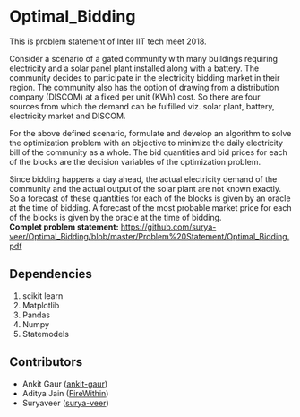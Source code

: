 # Optimal_Bidding
This is problem statement of Inter IIT tech meet 2018.<br>

Consider a scenario of a gated community with many buildings requiring electricity and a solar panel plant installed along with a battery. The community decides to participate in the electricity bidding market in their region. The community also has the option of drawing from a distribution company (DISCOM) at a fixed per unit (KWh) cost. So there are four sources from which the demand can be fulfilled viz. solar plant, battery, electricity market and DISCOM.<br>

For the above defined scenario, formulate and develop an algorithm to solve the optimization problem with an objective to minimize the daily electricity bill of the community as a whole. The bid quantities and bid prices for each of the blocks are the decision variables of the optimization problem.<br>

Since bidding happens a day ahead, the actual electricity demand of the community and the actual output of the solar plant are not known exactly. So a forecast of these quantities for each of the blocks is given by an oracle at the time of bidding. A forecast of the most probable market price for each of the blocks is given by the oracle at the time of bidding.<br>
**Complet problem statement:** https://github.com/surya-veer/Optimal_Bidding/blob/master/Problem%20Statement/Optimal_Bidding.pdf

## Dependencies
1. scikit learn
2. Matplotlib
3. Pandas
4. Numpy
5. Statemodels

## Contributors
* Ankit Gaur ([ankit-gaur](https://github.com/ankit-gaur))
* Aditya Jain ([FireWithin](https://github.com/FireWithin))
* Suryaveer ([surya-veer](https://github.com/surya-veer))


